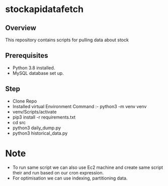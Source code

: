 # stockapidatafetch

## Overview

This repository contains scripts for pulling data about stock
## Prerequisites

- Python 3.8 installed.
- MySQL database set up.

## Step
- Clone Repo
- Installed virtual Environment Command :- python3 -m venv venv
- venv/Scripts/activate
- pip3 install -r requirements.txt
- cd src
- python3 daily_dump.py
- python3 historical_data.py



# Note
- To run same script we can also use Ec2 machine and create same script their and run based on our cron expression.
- For optimisation we can use indexing, partitioning data. 
